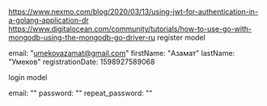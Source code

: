 https://www.nexmo.com/blog/2020/03/13/using-jwt-for-authentication-in-a-golang-application-dr
https://www.digitalocean.com/community/tutorials/how-to-use-go-with-mongodb-using-the-mongodb-go-driver-ru
register model

email: "umekovazamat@gmail.com"
firstName: "Азамат"
lastName: "Умеков"
registrationDate: 1598927589068


login model

email: ""
password: ""
repeat_password: ""
